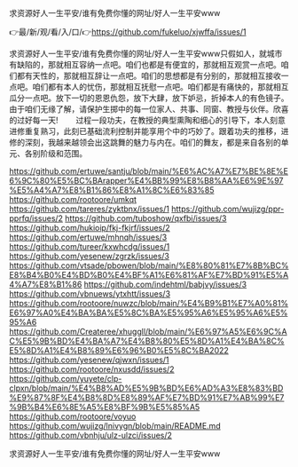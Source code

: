 求资源好人一生平安/谁有免费你懂的网址/好人一生平安www

👉最/新/观/看/入/口/👉https://github.com/fukeluo/xjwffa/issues/1

求资源好人一生平安/谁有免费你懂的网址/好人一生平安www只假如人，就城市有缺陷的，那就相互容纳一点吧。咱们也都是有便宜的，那就相互观赏一点吧。咱们都有天性的，那就相互辞让一点吧。咱们的思想都是有分别的，那就相互接收一点吧。咱们都有本人的忧伤，那就相互抚慰一点吧。咱们都是有痛快的，那就相互瓜分一点吧。放下一切的恩恩仇怨，放下大肆，放下妒忌，折掉本人的有色镜子。由于咱们无缘了解，请保护生掷中的每一位家人、共事、同窗、教授与伙伴。欣喜的过好每一天!
　　过程一段功夫，在教授的典型熏陶和细心的引导下，本人刻意进修重复熟习，此刻已基础流利控制并能享用个中的巧妙了。跟着功夫的推移，进修的深刻，我越来越领会出这跳舞的魅力与内在。咱们的舞友，都是来自各别的单元、各别阶级和范围。


https://github.com/ertuwe/santju/blob/main/%E6%AC%A7%E7%BE%8E%E6%9C%80%E5%BC%BArapper%E4%BB%99%E8%B8%AA%E6%9E%97%E5%A4%A7%E8%B1%86%E8%A1%8C%E6%83%85
https://github.com/rootoore/umkqt
https://github.com/tareres/zyktbnx/issues/1
https://github.com/wujizg/ppr-pprfq/issues/2
https://github.com/tuboshow/qxfbi/issues/3
https://github.com/hukioip/fkj-fkjrf/issues/2
https://github.com/ertuwe/mhnqh/issues/3
https://github.com/tureer/kxwhcdg/issues/1
https://github.com/yesenew/zgrzk/issues/3
https://github.com/vtsade/pbowen/blob/main/%E8%80%81%E7%8B%BC%E8%B4%B0%E4%BD%B0%E4%BF%A1%E6%81%AF%E7%BD%91%E5%A4%A7%E8%B1%86
https://github.com/indehtml/babjvy/issues/3
https://github.com/vbnuews/ytxhtt/issues/3
https://github.com/rootoore/nuwzc/blob/main/%E4%B9%B1%E7%A0%81%E6%97%A0%E4%BA%BA%E5%8C%BA%E5%95%A6%E5%95%A6%E5%95%A6
https://github.com/Createree/xhuggll/blob/main/%E6%97%A5%E6%9C%AC%E5%9B%BD%E4%BA%A7%E4%B8%80%E5%8D%A1%E4%BA%8C%E5%8D%A1%E4%B8%89%E6%96%B0%E5%8C%BA2022
https://github.com/yesenew/qjwxn/issues/1
https://github.com/rootoore/nxusdd/issues/2
https://github.com/yuyete/clp-clpxn/blob/main/%E4%B8%AD%E5%9B%BD%E6%AD%A3%E8%83%BD%E9%87%8F%E4%B8%8D%E8%89%AF%E7%BD%91%E7%AB%99%E7%9B%B4%E6%8E%A5%E8%BF%9B%E5%85%A5
https://github.com/rootoore/voyuo
https://github.com/wujizg/lnivygn/blob/main/README.md
https://github.com/vbnhju/ulz-ulzci/issues/2

求资源好人一生平安/谁有免费你懂的网址/好人一生平安www
